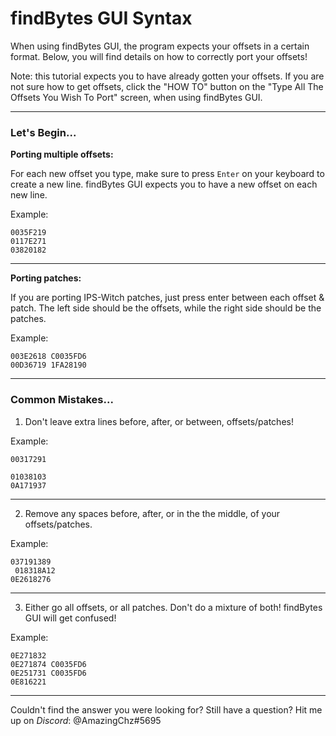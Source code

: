 # findBytes GUI Syntax

When using findBytes GUI, the program expects your offsets in a certain format. Below, you will find details on how to correctly port your offsets!

Note: this tutorial expects you to have already gotten your offsets. If you are not sure how to get offsets, click the "HOW TO" button on the "Type All The Offsets You Wish To Port" screen, when using findBytes GUI.

---

### Let's Begin...

**Porting multiple offsets:**

For each new offset you type, make sure to press `Enter` on your keyboard to create a new line. findBytes GUI expects 	you to have a new offset on each new line.

Example:

    0035F219
    0117E271
    03820182

---

**Porting patches:**

If you are porting IPS-Witch patches, just press enter between each offset & patch. The left side should be the offsets, while the right side should be the patches. 

Example:
		
    003E2618 C0035FD6
    00D36719 1FA28190

---

### Common Mistakes...

1. Don't leave extra lines before, after, or between, offsets/patches!
	
Example:

    00317291

    01038103
    0A171937
    
---

2. Remove any spaces before, after, or in the the middle, of your offsets/patches.

Example:
	

    037191389
     018318A12
    0E2618276
    
---

3. Either go all offsets, or all patches. Don't do a mixture of both! findBytes GUI will get confused!

Example:
   
    0E271832
    0E271874 C0035FD6
    0E251731 C0035FD6
    0E816221

---

Couldn't find the answer you were looking for? Still have a question?
Hit me up on *Discord*: @AmazingChz#5695
